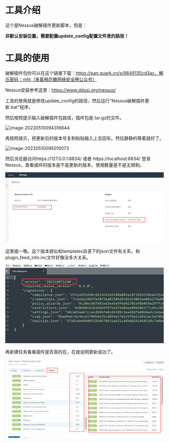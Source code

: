 # 工具介绍

这个是Nessus破解插件更新脚本，但是：

__非默认安装位置，需要配置update_config配置文件里的路径！__

# 工具的使用

破解插件包你可以在这个链接下载：https://pan.quark.cn/s/9849135cd3ac，解压密码：mht（来着棉花糖网络安全圈公众号）

Nessus安装参考这里：https://www.ddosi.org/nessus/

工具的使用就是修改update_config的路径，然后运行"Nessus破解插件更新.bat"程序。

然后按照提示输入破解插件包路径，插件包是.tar.gz的文件。

![image-20220510094316644](images/image-20220510094316644.png)

再按照提示，把更新后的版本号复制粘贴输入上去回车。然后静静的等着就好了。

![image-20220510095010073](images/image-20220510095010073.png)

然后浏览器访问https://127.0.0.1:8834/ 或者 https://localhost:8834/ 登录Nessus，查看插件的版本是不是更新的版本，使用数量是不是无限制。

![1667444300183](images/1667444300183.png)

这里插一嘴。这个版本貌似和templates目录下的json文件有关系，和plugin_feed_info.inc文件好像没多大关系。

![1667444406314](images/1667444406314.png)

再新建任务看看插件是否真的在，在就说明更新成功了。

![1667444348160](images/1667444348160.png)
